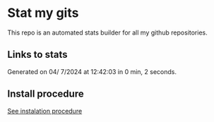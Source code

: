 # Stat my gits

This repo is an automated stats builder for all my github repositories.

## Links to stats


Generated on 04/ 7/2024 at 12:42:03 in 0 min, 2 seconds.

## Install procedure

[See instalation procedure](./src/install.md)
